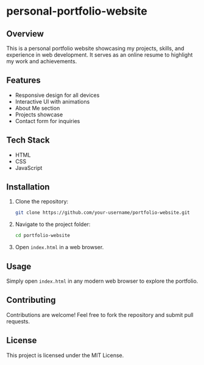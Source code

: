 # personal-portfolio-website

## Overview
This is a personal portfolio website showcasing my projects, skills, and experience in web development. It serves as an online resume to highlight my work and achievements.

## Features
- Responsive design for all devices
- Interactive UI with animations
- About Me section
- Projects showcase
- Contact form for inquiries

## Tech Stack
- HTML
- CSS
- JavaScript

## Installation
1. Clone the repository:
   ```bash
   git clone https://github.com/your-username/portfolio-website.git
   ```
2. Navigate to the project folder:
   ```bash
   cd portfolio-website
   ```
3. Open `index.html` in a web browser.

## Usage
Simply open `index.html` in any modern web browser to explore the portfolio.

## Contributing
Contributions are welcome! Feel free to fork the repository and submit pull requests.

## License
This project is licensed under the MIT License.

